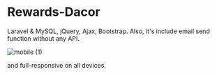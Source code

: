 # Rewards-Dacor
Laravel  & MySQL, jQuery, Ajax, Bootstrap.
 Also, it's  include email send function without any API.
 
 ![mobile (1)](https://user-images.githubusercontent.com/86986628/165870800-57c74ca3-f6cb-4062-8f88-a82e88fa61b6.gif)


and full-responsive on all devices.
